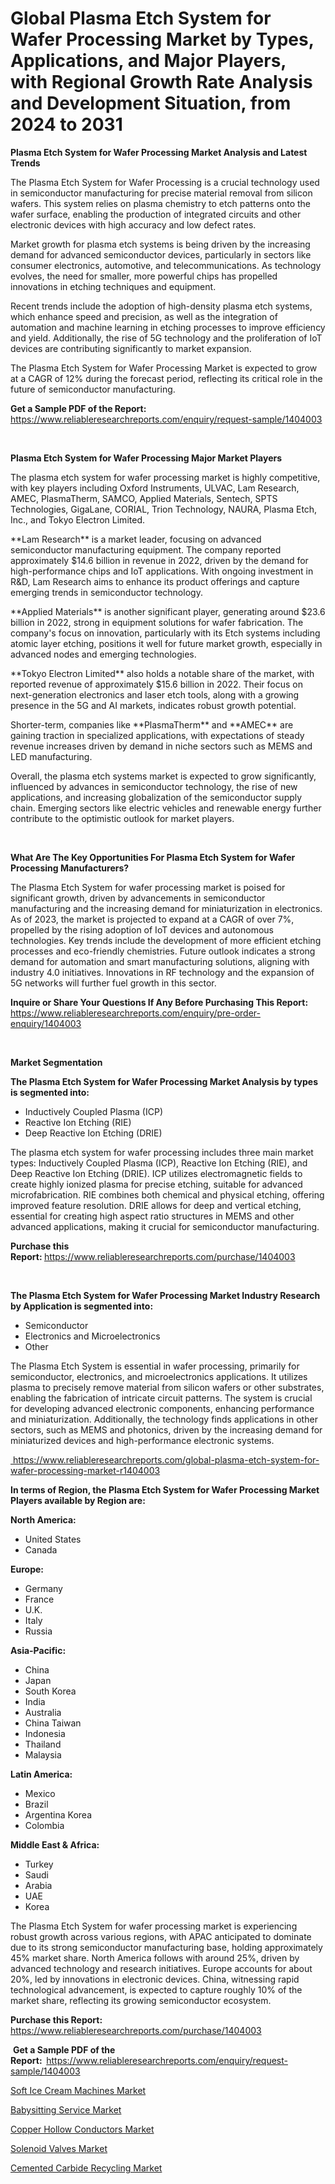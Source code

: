 <p><h1>Global Plasma Etch System for Wafer Processing Market by Types, Applications, and Major Players, with Regional Growth Rate Analysis and Development Situation, from 2024 to 2031</h1></p><p><strong>Plasma Etch System for Wafer Processing Market Analysis and Latest Trends</strong></p>
<p><p>The Plasma Etch System for Wafer Processing is a crucial technology used in semiconductor manufacturing for precise material removal from silicon wafers. This system relies on plasma chemistry to etch patterns onto the wafer surface, enabling the production of integrated circuits and other electronic devices with high accuracy and low defect rates. </p><p>Market growth for plasma etch systems is being driven by the increasing demand for advanced semiconductor devices, particularly in sectors like consumer electronics, automotive, and telecommunications. As technology evolves, the need for smaller, more powerful chips has propelled innovations in etching techniques and equipment. </p><p>Recent trends include the adoption of high-density plasma etch systems, which enhance speed and precision, as well as the integration of automation and machine learning in etching processes to improve efficiency and yield. Additionally, the rise of 5G technology and the proliferation of IoT devices are contributing significantly to market expansion. </p><p>The Plasma Etch System for Wafer Processing Market is expected to grow at a CAGR of 12% during the forecast period, reflecting its critical role in the future of semiconductor manufacturing.</p></p>
<p><strong>Get a Sample PDF of the Report:&nbsp;</strong> <a href="https://www.reliableresearchreports.com/enquiry/request-sample/1404003?utm_campaign=115&utm_medium=2&utm_source=Github&utm_content=ia&utm_term=23102024&utm_id=plasma-etch-system-for-wafer-processing">https://www.reliableresearchreports.com/enquiry/request-sample/1404003</a></p>
<p>&nbsp;</p>
<p><strong>Plasma Etch System for Wafer Processing Major Market Players</strong></p>
<p><p>The plasma etch system for wafer processing market is highly competitive, with key players including Oxford Instruments, ULVAC, Lam Research, AMEC, PlasmaTherm, SAMCO, Applied Materials, Sentech, SPTS Technologies, GigaLane, CORIAL, Trion Technology, NAURA, Plasma Etch, Inc., and Tokyo Electron Limited.</p><p>**Lam Research** is a market leader, focusing on advanced semiconductor manufacturing equipment. The company reported approximately $14.6 billion in revenue in 2022, driven by the demand for high-performance chips and IoT applications. With ongoing investment in R&D, Lam Research aims to enhance its product offerings and capture emerging trends in semiconductor technology.</p><p>**Applied Materials** is another significant player, generating around $23.6 billion in 2022, strong in equipment solutions for wafer fabrication. The company's focus on innovation, particularly with its Etch systems including atomic layer etching, positions it well for future market growth, especially in advanced nodes and emerging technologies.</p><p>**Tokyo Electron Limited** also holds a notable share of the market, with reported revenue of approximately $15.6 billion in 2022. Their focus on next-generation electronics and laser etch tools, along with a growing presence in the 5G and AI markets, indicates robust growth potential.</p><p>Shorter-term, companies like **PlasmaTherm** and **AMEC** are gaining traction in specialized applications, with expectations of steady revenue increases driven by demand in niche sectors such as MEMS and LED manufacturing. </p><p>Overall, the plasma etch systems market is expected to grow significantly, influenced by advances in semiconductor technology, the rise of new applications, and increasing globalization of the semiconductor supply chain. Emerging sectors like electric vehicles and renewable energy further contribute to the optimistic outlook for market players.</p></p>
<p>&nbsp;</p>
<p><strong>What Are The Key Opportunities For Plasma Etch System for Wafer Processing Manufacturers?</strong></p>
<p><p>The Plasma Etch System for wafer processing market is poised for significant growth, driven by advancements in semiconductor manufacturing and the increasing demand for miniaturization in electronics. As of 2023, the market is projected to expand at a CAGR of over 7%, propelled by the rising adoption of IoT devices and autonomous technologies. Key trends include the development of more efficient etching processes and eco-friendly chemistries. Future outlook indicates a strong demand for automation and smart manufacturing solutions, aligning with industry 4.0 initiatives. Innovations in RF technology and the expansion of 5G networks will further fuel growth in this sector.</p></p>
<p><strong>Inquire or Share Your Questions If Any Before Purchasing This Report:</strong> <a href="https://www.reliableresearchreports.com/enquiry/pre-order-enquiry/1404003?utm_campaign=115&utm_medium=2&utm_source=Github&utm_content=ia&utm_term=23102024&utm_id=plasma-etch-system-for-wafer-processing">https://www.reliableresearchreports.com/enquiry/pre-order-enquiry/1404003</a></p>
<p>&nbsp;</p>
<p><strong>Market Segmentation</strong></p>
<p><strong>The Plasma Etch System for Wafer Processing Market Analysis by types is segmented into:</strong></p>
<p><ul><li>Inductively Coupled Plasma (ICP)</li><li>Reactive Ion Etching (RIE)</li><li>Deep Reactive Ion Etching (DRIE)</li></ul></p>
<p><p>The plasma etch system for wafer processing includes three main market types: Inductively Coupled Plasma (ICP), Reactive Ion Etching (RIE), and Deep Reactive Ion Etching (DRIE). ICP utilizes electromagnetic fields to create highly ionized plasma for precise etching, suitable for advanced microfabrication. RIE combines both chemical and physical etching, offering improved feature resolution. DRIE allows for deep and vertical etching, essential for creating high aspect ratio structures in MEMS and other advanced applications, making it crucial for semiconductor manufacturing.</p></p>
<p><strong>Purchase this Report:&nbsp;</strong><a href="https://www.reliableresearchreports.com/purchase/1404003?utm_campaign=115&utm_medium=2&utm_source=Github&utm_content=ia&utm_term=23102024&utm_id=plasma-etch-system-for-wafer-processing">https://www.reliableresearchreports.com/purchase/1404003</a></p>
<p>&nbsp;</p>
<p><strong>The Plasma Etch System for Wafer Processing Market Industry Research by Application is segmented into:</strong></p>
<p><ul><li>Semiconductor</li><li>Electronics and Microelectronics</li><li>Other</li></ul></p>
<p><p>The Plasma Etch System is essential in wafer processing, primarily for semiconductor, electronics, and microelectronics applications. It utilizes plasma to precisely remove material from silicon wafers or other substrates, enabling the fabrication of intricate circuit patterns. The system is crucial for developing advanced electronic components, enhancing performance and miniaturization. Additionally, the technology finds applications in other sectors, such as MEMS and photonics, driven by the increasing demand for miniaturized devices and high-performance electronic systems.</p></p>
<p><a href="https://www.reliableresearchreports.com/global-plasma-etch-system-for-wafer-processing-market-r1404003?utm_campaign=115&utm_medium=2&utm_source=Github&utm_content=ia&utm_term=23102024&utm_id=plasma-etch-system-for-wafer-processing">&nbsp;https://www.reliableresearchreports.com/global-plasma-etch-system-for-wafer-processing-market-r1404003</a></p>
<p><strong>In terms of Region, the Plasma Etch System for Wafer Processing Market Players available by Region are:</strong></p>
<p>
    <p> <strong> North America: </strong>
        <ul>
            <li>United States</li>
            <li>Canada</li>
        </ul>
        </p> 
    <p> <strong> Europe: </strong>
        <ul>
            <li>Germany</li>
            <li>France</li>
            <li>U.K.</li>
            <li>Italy</li>
            <li>Russia</li>
        </ul>
        </p> 
    <p> <strong> Asia-Pacific: </strong>
        <ul>
            <li>China</li>
            <li>Japan</li>
            <li>South Korea</li>
            <li>India</li>
            <li>Australia</li>
            <li>China Taiwan</li>
            <li>Indonesia</li>
            <li>Thailand</li>
            <li>Malaysia</li>
        </ul>
        </p> 
    <p> <strong> Latin America: </strong>
        <ul>
            <li>Mexico</li>
            <li>Brazil</li>
            <li>Argentina Korea</li>
            <li>Colombia</li>
        </ul>
        </p> 
    <p> <strong> Middle East & Africa: </strong>
        <ul>
            <li>Turkey</li>
            <li>Saudi</li>
            <li>Arabia</li>
            <li>UAE</li>
            <li>Korea</li>
        </ul>
    </p>
    </p>
<p><p>The Plasma Etch System for wafer processing market is experiencing robust growth across various regions, with APAC anticipated to dominate due to its strong semiconductor manufacturing base, holding approximately 45% market share. North America follows with around 25%, driven by advanced technology and research initiatives. Europe accounts for about 20%, led by innovations in electronic devices. China, witnessing rapid technological advancement, is expected to capture roughly 10% of the market share, reflecting its growing semiconductor ecosystem.</p></p>
<p><strong>Purchase this Report: </strong><a href="https://www.reliableresearchreports.com/purchase/1404003?utm_campaign=115&utm_medium=2&utm_source=Github&utm_content=ia&utm_term=23102024&utm_id=plasma-etch-system-for-wafer-processing">https://www.reliableresearchreports.com/purchase/1404003</a></p>
<p>&nbsp;<strong>Get a Sample PDF of the Report:&nbsp;&nbsp;</strong><a href="https://www.reliableresearchreports.com/enquiry/request-sample/1404003?utm_campaign=115&utm_medium=2&utm_source=Github&utm_content=ia&utm_term=23102024&utm_id=plasma-etch-system-for-wafer-processing">https://www.reliableresearchreports.com/enquiry/request-sample/1404003</a></p>
<p><strong></strong></p>
<p><p><a href="https://issuu.com/reportprime-2/docs/soft-ice-cream-machines-market-size_7641e68a34487d?utm_campaign=115&utm_medium=2&utm_source=Github&utm_content=ia&utm_term=23102024&utm_id=plasma-etch-system-for-wafer-processing">Soft Ice Cream Machines Market</a></p><p><a href="https://www.linkedin.com/pulse/babysitting-service-market-shifts-strategic-analysis-2024-2031-ouwcf?utm_campaign=115&utm_medium=2&utm_source=Github&utm_content=ia&utm_term=23102024&utm_id=plasma-etch-system-for-wafer-processing">Babysitting Service Market</a></p><p><a href="https://github.com/JavierDDowns/Market-Research-Report-List-1/blob/main/copper-hollow-conductors-market.md?utm_campaign=115&utm_medium=2&utm_source=Github&utm_content=ia&utm_term=23102024&utm_id=plasma-etch-system-for-wafer-processing">Copper Hollow Conductors Market</a></p><p><a href="https://issuu.com/reportprime-2/docs/solenoid-valves-market-size-2030.pp_50c3b648f9b12d?utm_campaign=115&utm_medium=2&utm_source=Github&utm_content=ia&utm_term=23102024&utm_id=plasma-etch-system-for-wafer-processing">Solenoid Valves Market</a></p><p><a href="https://github.com/fendtankandh/Market-Research-Report-List-1/blob/main/cemented-carbide-recycling-market.md?utm_campaign=115&utm_medium=2&utm_source=Github&utm_content=ia&utm_term=23102024&utm_id=plasma-etch-system-for-wafer-processing">Cemented Carbide Recycling Market</a></p></p>